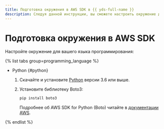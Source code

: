 ```yaml
---
title: Подготовка окружения в AWS SDK в {{ yds-full-name }}
description: Следуя данной инструкции, вы сможете настроить окружение для вашего языка программирования.
---
```


# Подготовка окружения в AWS SDK

Настройте окружение для вашего языка программирования:

{% list tabs group=programming_language %}

- Python {#python}

  1. Скачайте и установите [Python](https://www.python.org/downloads/) версии 3.6 или выше.
  1. Установите библиотеку Boto3:

     ```bash
     pip install boto3
     ```

     Подробнее об AWS SDK for Python (Boto) читайте в [документации AWS](https://aws.amazon.com/ru/sdk-for-python/).

{% endlist %}